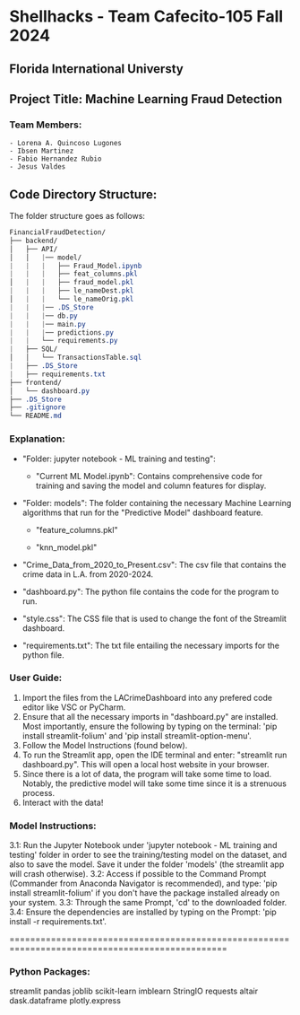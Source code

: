 # Shellhacks - Team Cafecito-105 Fall 2024
## Florida International Universty

## Project Title: Machine Learning Fraud Detection 

### Team Members:
	- Lorena A. Quincoso Lugones
	- Ibsen Martinez
	- Fabio Hernandez Rubio
	- Jesus Valdes


## Code Directory Structure:
The folder structure goes as follows:
```css
FinancialFraudDetection/
├── backend/
│   ├── API/
│   │   |── model/
|	|	|	├── Fraud_Model.ipynb
|	|	|	├── feat_columns.pkl
│   |	|	├── fraud_model.pkl
|	|	|	├── le_nameDest.pkl
│   |	|	└── le_nameOrig.pkl
|	|	|── .DS_Store
|	|	|── db.py
|	|	|── main.py
|	|	|── predictions.py
|	|	└── requirements.py	
|	├── SQL/
│   │   └── TransactionsTable.sql
|	├── .DS_Store
|	├── requirements.txt
├── frontend/	
│   └── dashboard.py
├── .DS_Store
├── .gitignore
└── README.md
```


### Explanation:

- "Folder: jupyter notebook - ML training and testing":

	- "Current ML Model.ipynb": Contains comprehensive code for training and saving the model and column features for display.

- "Folder: models": The folder containing the necessary Machine Learning algorithms that run for the "Predictive Model" dashboard feature.

	- "feature_columns.pkl"

	- "knn_model.pkl"

- "Crime_Data_from_2020_to_Present.csv": The csv file that contains the crime data in L.A. from 2020-2024.

- "dashboard.py":  The python file contains the code for the program to run.

- "style.css": The CSS file that is used to change the font of the Streamlit dashboard.

- "requirements.txt": The txt file entailing the necessary imports for the python file.


### User Guide:

1. Import the files from the LACrimeDashboard into any prefered code editor like VSC or PyCharm.
2. Ensure that all the necessary imports in "dashboard.py" are installed. Most importantly, ensure the following by typing on the terminal: 'pip install streamlit-folium' and 'pip install streamlit-option-menu'.
3. Follow the Model Instructions (found below).
4. To run the Streamlit app, open the IDE terminal and enter: "streamlit run dashboard.py". This will open a local host website in your browser.
5. Since there is a lot of data, the program will take some time to load. Notably, the predictive model will take some time since it is a strenuous process. 
6. Interact with the data!


### Model Instructions:

3.1: Run the Jupyter Notebook under 'jupyter notebook - ML training and testing' folder in order to see the training/testing model on the dataset, and also to save the model. Save it under the folder 'models' (the streamlit app will crash otherwise).
3.2: Access if possible to the Command Prompt (Commander from Anaconda Navigator is recommended), and type: 'pip install streamlit-folium' if you don't have the package installed already on your system.
3.3: Through the same Prompt, 'cd' to the downloaded folder.
3.4: Ensure the dependencies are installed by typing on the Prompt: 'pip install -r requirements.txt'.


================================================================================================

### Python Packages:

streamlit
pandas
joblib
scikit-learn
imblearn
StringIO
requests
altair
dask.dataframe
plotly.express
